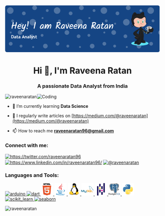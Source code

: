 ![Header](./header_git.png)
<h1 align="center">Hi 👋, I'm Raveena Ratan</h1>
<h3 align="center">A passionate Data Analyst from India</h3>
<img align="right" alt="Coding" width="400" src="https://t3.ftcdn.net/jpg/06/01/17/18/240_F_601171862_l7yZ0wujj8o2SowiKTUsfLEEx8KunYNd.jpg">
<p align="left"> <img src="https://komarev.com/ghpvc/?username=raveenaratan&label=Profile%20views&color=0e75b6&style=flat" alt="raveenaratan" /> </p>

- 🌱 I’m currently learning **Data Science**

- 📝 I regularly write articles on [https://medium.com/@raveenaratan](https://medium.com/@raveenaratan)

- 📫 How to reach me **raveenaratan96@gmail.com**

<!-- ### Blogs posts -->
<!-- BLOG-POST-LIST:START -->
<!-- BLOG-POST-LIST:END -->

<h3 align="left">Connect with me:</h3>
<p align="left">
<a href="https://twitter.com/https://twitter.com/raveenaratan96" target="blank"><img align="center" src="https://raw.githubusercontent.com/rahuldkjain/github-profile-readme-generator/master/src/images/icons/Social/twitter.svg" alt="https://twitter.com/raveenaratan96" height="30" width="40" /></a>
<a href="https://linkedin.com/in/https://www.linkedin.com/in/raveenaratan96/" target="blank"><img align="center" src="https://raw.githubusercontent.com/rahuldkjain/github-profile-readme-generator/master/src/images/icons/Social/linked-in-alt.svg" alt="https://www.linkedin.com/in/raveenaratan96/" height="30" width="40" /></a>
<a href="https://medium.com/@raveenaratan" target="blank"><img align="center" src="https://raw.githubusercontent.com/rahuldkjain/github-profile-readme-generator/master/src/images/icons/Social/medium.svg" alt="@raveenaratan" height="30" width="40" /></a>
</p>

<h3 align="left">Languages and Tools:</h3>
<p align="left"> <a href="https://www.arduino.cc/" target="_blank" rel="noreferrer"> <img src="https://cdn.worldvectorlogo.com/logos/arduino-1.svg" alt="arduino" width="40" height="40"/> </a> <a href="https://dart.dev" target="_blank" rel="noreferrer"> <img src="https://www.vectorlogo.zone/logos/dartlang/dartlang-icon.svg" alt="dart" width="40" height="40"/> </a> <a href="https://www.w3.org/html/" target="_blank" rel="noreferrer"> <img src="https://raw.githubusercontent.com/devicons/devicon/master/icons/html5/html5-original-wordmark.svg" alt="html5" width="40" height="40"/> </a> <a href="https://www.java.com" target="_blank" rel="noreferrer"> <img src="https://raw.githubusercontent.com/devicons/devicon/master/icons/java/java-original.svg" alt="java" width="40" height="40"/> </a> <a href="https://www.linux.org/" target="_blank" rel="noreferrer"> <img src="https://raw.githubusercontent.com/devicons/devicon/master/icons/linux/linux-original.svg" alt="linux" width="40" height="40"/> </a> <a href="https://www.mysql.com/" target="_blank" rel="noreferrer"> <img src="https://raw.githubusercontent.com/devicons/devicon/master/icons/mysql/mysql-original-wordmark.svg" alt="mysql" width="40" height="40"/> </a> <a href="https://pandas.pydata.org/" target="_blank" rel="noreferrer"> <img src="https://raw.githubusercontent.com/devicons/devicon/2ae2a900d2f041da66e950e4d48052658d850630/icons/pandas/pandas-original.svg" alt="pandas" width="40" height="40"/> </a> <a href="https://www.postgresql.org" target="_blank" rel="noreferrer"> <img src="https://raw.githubusercontent.com/devicons/devicon/master/icons/postgresql/postgresql-original-wordmark.svg" alt="postgresql" width="40" height="40"/> </a> <a href="https://www.python.org" target="_blank" rel="noreferrer"> <img src="https://raw.githubusercontent.com/devicons/devicon/master/icons/python/python-original.svg" alt="python" width="40" height="40"/> </a> <a href="https://scikit-learn.org/" target="_blank" rel="noreferrer"> <img src="https://upload.wikimedia.org/wikipedia/commons/0/05/Scikit_learn_logo_small.svg" alt="scikit_learn" width="40" height="40"/> </a> <a href="https://seaborn.pydata.org/" target="_blank" rel="noreferrer"> <img src="https://seaborn.pydata.org/_images/logo-mark-lightbg.svg" alt="seaborn" width="40" height="40"/> </a> </p>

<p><img align="left" src="https://github-readme-stats.vercel.app/api/top-langs?username=raveenaratan&show_icons=true&locale=en&layout=compact" alt="raveenaratan" /></p>
<!-- 
<p>&nbsp;<img align="center" src="https://github-readme-stats.vercel.app/api?username=raveenaratan&show_icons=true&locale=en" alt="raveenaratan" /></p>

<p><img align="center" src="https://github-readme-streak-stats.herokuapp.com/?user=raveenaratan&" alt="raveenaratan" /></p> -->

